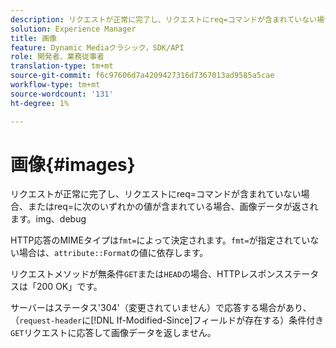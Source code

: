 ```yaml
---
description: リクエストが正常に完了し、リクエストにreq=コマンドが含まれていない場合、またはreq=に次の値imgのいずれかが含まれている場合、イメージデータが返されます。debug
solution: Experience Manager
title: 画像
feature: Dynamic Mediaクラシック，SDK/API
role: 開発者、業務従事者
translation-type: tm+mt
source-git-commit: f6c97606d7a4209427316d7367013ad9585a5cae
workflow-type: tm+mt
source-wordcount: '131'
ht-degree: 1%

---
```



# 画像{#images}

リクエストが正常に完了し、リクエストにreq=コマンドが含まれていない場合、またはreq=に次のいずれかの値が含まれている場合、画像データが返されます。img、debug

HTTP応答のMIMEタイプは`fmt=`によって決定されます。`fmt=`が指定されていない場合は、`attribute::Format`の値に依存します。

リクエストメソッドが無条件`GET`または`HEAD`の場合、HTTPレスポンスステータスは「200 OK」です。

サーバーはステータス&#39;304&#39;（変更されていません）で応答する場合があり、（`request-header`に[!DNL If-Modified-Since]フィールドが存在する）条件付き`GET`リクエストに応答して画像データを返しません。
